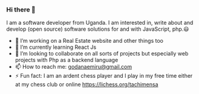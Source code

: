 ### Hi there 👋

I am a software developer from Uganda.  I am interested in, write about and develop (open source) software solutions for and with JavaScript, php.:smiley:
<!--
**godanaemiru/godanaemiru** is a ✨ _special_ ✨ repository because its `README.md` (this file) appears on your GitHub profile.-->


- 🔭 I’m working on a Real Estate website and other things too
- 🌱 I’m currently learning React Js
- 👯 I’m looking to collaborate on all sorts of projects but especially web projects with Php as a backend language
- 📫 How to reach me: godanaemiru@gmail.com
- ⚡ Fun fact: I am an ardent chess player and I play in my free time either at my chess club or online https://lichess.org/tachimensa
